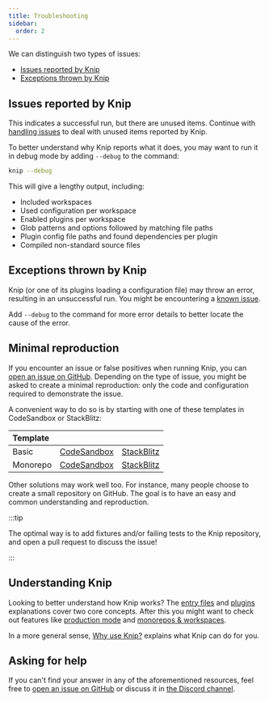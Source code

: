 ```yaml
---
title: Troubleshooting
sidebar:
  order: 2
---
```


We can distinguish two types of issues:

- [Issues reported by Knip][1]
- [Exceptions thrown by Knip][2]

## Issues reported by Knip

This indicates a successful run, but there are unused items. Continue with
[handling issues][3] to deal with unused items reported by Knip.

To better understand why Knip reports what it does, you may want to run it in
debug mode by adding `--debug` to the command:

```sh
knip --debug
```

This will give a lengthy output, including:

- Included workspaces
- Used configuration per workspace
- Enabled plugins per workspace
- Glob patterns and options followed by matching file paths
- Plugin config file paths and found dependencies per plugin
- Compiled non-standard source files

## Exceptions thrown by Knip

Knip (or one of its plugins loading a configuration file) may throw an error,
resulting in an unsuccessful run. You might be encountering a [known issue][4].

Add `--debug` to the command for more error details to better locate the cause
of the error.

## Minimal reproduction

If you encounter an issue or false positives when running Knip, you can [open an
issue on GitHub][5]. Depending on the type of issue, you might be asked to
create a minimal reproduction: only the code and configuration required to
demonstrate the issue.

A convenient way to do so is by starting with one of these templates in
CodeSandbox or StackBlitz:

| Template |                  |                 |
| :------- | ---------------- | --------------- |
| Basic    | [CodeSandbox][6] | [StackBlitz][7] |
| Monorepo | [CodeSandbox][8] | [StackBlitz][9] |

Other solutions may work well too. For instance, many people choose to create a
small repository on GitHub. The goal is to have an easy and common understanding
and reproduction.

:::tip

The optimal way is to add fixtures and/or failing tests to the Knip repository,
and open a pull request to discuss the issue!

:::

## Understanding Knip

Looking to better understand how Knip works? The [entry files][10] and
[plugins][11] explanations cover two core concepts. After this you might want to
check out features like [production mode][12] and [monorepos & workspaces][13].

In a more general sense, [Why use Knip?][14] explains what Knip can do for you.

## Asking for help

If you can't find your answer in any of the aforementioned resources, feel free
to [open an issue on GitHub][5] or discuss it in [the Discord channel][15].

[1]: #issues-reported-by-knip
[2]: #exceptions-thrown-by-knip
[3]: ../guides/handling-issues.md
[4]: ../reference/known-issues.md
[5]: https://github.com/webpro/knip/issues
[6]:
  https://codesandbox.io/p/devbox/github/webpro/knip/main/templates/issue-reproduction/basic
[7]:
  https://stackblitz.com/github/webpro/knip/tree/main/templates/issue-reproduction/basic
[8]:
  https://codesandbox.io/p/devbox/github/webpro/knip/main/templates/issue-reproduction/monorepo
[9]:
  https://stackblitz.com/github/webpro/knip/tree/main/templates/issue-reproduction/monorepo
[10]: ../explanations/entry-files.md
[11]: ../explanations/plugins.md
[12]: ../features/production-mode.md
[13]: ../features/monorepos-and-workspaces.md
[14]: ../explanations/why-use-knip.md
[15]: https://discord.gg/r5uXTtbTpc
